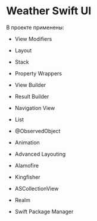 # Weather Swift UI

В проекте применены: 

 - View Modifiers
 - Layout
 - Stack
 - Property Wrappers
 - View Builder
 - Result Builder
 - Navigation View
 - List
 - @ObservedObject
 - Animation
 - Advanced Layouting

 - Alamofire
 - Kingfisher
 - ASCollectionView
 - Realm
 - Swift Package Manager








